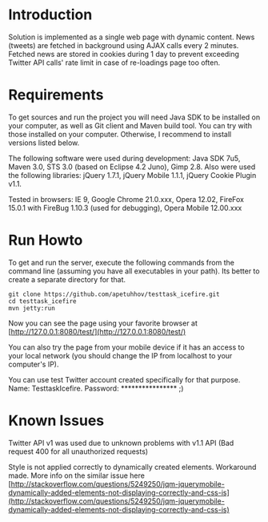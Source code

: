# Introduction

Solution is implemented as a single web page with dynamic content.
News (tweets) are fetched in background using AJAX calls every 2 minutes.
Fetched news are stored in cookies during 1 day to prevent exceeding Twitter API calls' rate limit in case of re-loadings page too often.

# Requirements

To get sources and run the project you will need Java SDK to be installed on your computer, as well as Git client and Maven build tool. You can try with those installed on your computer. Otherwise, I recommend to install versions listed below.

The following software were used during development: Java SDK 7u5, Maven 3.0, STS 3.0 (based on Eclipse 4.2 Juno), Gimp 2.8. Also were used the following libraries: jQuery 1.7.1, jQuery Mobile 1.1.1, jQuery Cookie Plugin v1.1.

Tested in browsers: IE 9, Google Chrome 21.0.xxx, Opera 12.02, FireFox 15.0.1 with FireBug 1.10.3 (used for debugging), Opera Mobile 12.00.xxx

# Run Howto

To get and run the server, execute the following commands from the command line (assuming you have all executables in your path). Its better to create a separate directory for that.

	git clone https://github.com/apetuhhov/testtask_icefire.git
	cd testtask_icefire
	mvn jetty:run
	
Now you can see the page using your favorite browser at [http://127.0.0.1:8080/test/](http://127.0.0.1:8080/test/)

You can also try the page from your mobile device if it has an access to your local network (you should change the IP from localhost to your computer's IP). 

You can use test Twitter account created specifically for that purpose. Name: TesttaskIcefire. Password: **************** ;)

# Known Issues

Twitter API v1 was used due to unknown problems with v1.1 API (Bad request 400 for all unauthorized requests)

Style is not applied correctly to dynamically created elements. Workaround made.
More info on the similar issue here [http://stackoverflow.com/questions/5249250/jqm-jquerymobile-dynamically-added-elements-not-displaying-correctly-and-css-is](http://stackoverflow.com/questions/5249250/jqm-jquerymobile-dynamically-added-elements-not-displaying-correctly-and-css-is) 